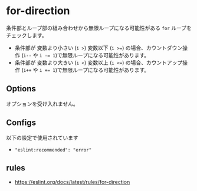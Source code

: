 # for-direction

条件部とループ部の組み合わせから無限ループになる可能性がある `for` ループをチェックします。

- 条件部が 変数より小さい (`i >`) 変数以下 (`i >=`) の場合、カウントダウン操作 (`i--` や `i -= 1`)で無限ループになる可能性があります。
- 条件部が 変数より大きい (`i <`) 変数以上 (`i <=`) の場合、カウントアップ操作 (`i++` や `i += 1`)で無限ループになる可能性があります。

## Options

オプションを受け入れません。

## Configs

以下の設定で使用されています

- `"eslint:recommended": "error"`

## rules

- https://eslint.org/docs/latest/rules/for-direction
